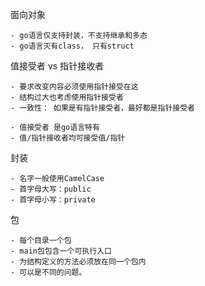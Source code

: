 面向对象

```
- go语言仅支持封装，不支持继承和多态
- go语言灭有class， 只有struct

```

值接受者 vs 指针接收者

```
- 要求改变内容必须使用指针接受在这
- 结构过大也考虑使用指针接受者
- 一致性： 如果是有指针接受者，最好都是指针接受者

- 值接受者 是go语言特有
- 值/指针接收者均可接受值/指针

```

封装

```
- 名字一般使用CamelCase
- 首字母大写：public
- 首字母小写：private
```

包
```
- 每个目录一个包
- main包包含一个可执行入口
- 为结构定义的方法必须放在同一个包内
- 可以是不同的问题。
```